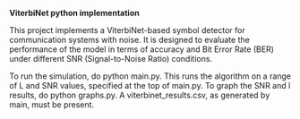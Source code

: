 ********﻿ViterbiNet python implementation********

This project implements a ViterbiNet-based symbol detector for communication systems with noise. It is designed to evaluate the performance of the model in terms of accuracy and Bit Error Rate (BER) under different SNR (Signal-to-Noise Ratio) conditions.

To run the simulation, do python main.py. This runs the algorithm on a range of L and SNR values, specified at the top of main.py. To graph the SNR and l results, do python graphs.py. A viterbinet_results.csv, as generated by main, must be present.
